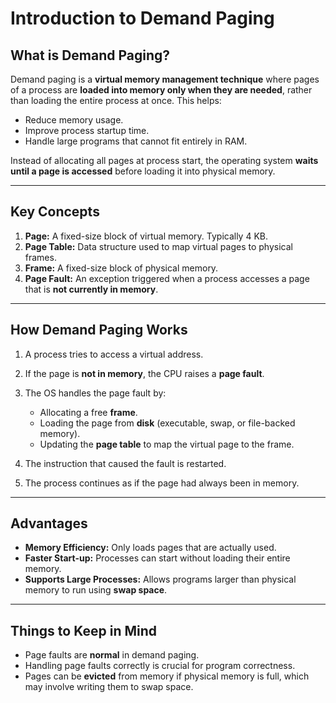 # Introduction to Demand Paging

## What is Demand Paging?

Demand paging is a **virtual memory management technique** where pages of a process are **loaded into memory only when they are needed**, rather than loading the entire process at once. This helps:

* Reduce memory usage.
* Improve process startup time.
* Handle large programs that cannot fit entirely in RAM.

Instead of allocating all pages at process start, the operating system **waits until a page is accessed** before loading it into physical memory.

---

## Key Concepts

1. **Page:** A fixed-size block of virtual memory. Typically 4 KB.
2. **Page Table:** Data structure used to map virtual pages to physical frames.
3. **Frame:** A fixed-size block of physical memory.
4. **Page Fault:** An exception triggered when a process accesses a page that is **not currently in memory**.

---

## How Demand Paging Works

1. A process tries to access a virtual address.
2. If the page is **not in memory**, the CPU raises a **page fault**.
3. The OS handles the page fault by:

   * Allocating a free **frame**.
   * Loading the page from **disk** (executable, swap, or file-backed memory).
   * Updating the **page table** to map the virtual page to the frame.
4. The instruction that caused the fault is restarted.
5. The process continues as if the page had always been in memory.

---

## Advantages

* **Memory Efficiency:** Only loads pages that are actually used.
* **Faster Start-up:** Processes can start without loading their entire memory.
* **Supports Large Processes:** Allows programs larger than physical memory to run using **swap space**.

---

## Things to Keep in Mind

* Page faults are **normal** in demand paging.
* Handling page faults correctly is crucial for program correctness.
* Pages can be **evicted** from memory if physical memory is full, which may involve writing them to swap space.